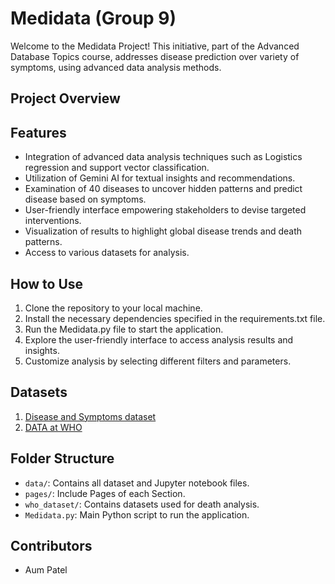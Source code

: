 # Medidata (Group 9)

Welcome to the Medidata Project! This initiative, part of the Advanced Database Topics course, addresses disease prediction over variety of symptoms, using advanced data analysis methods.

## Project Overview

## Features

- Integration of advanced data analysis techniques such as Logistics regression and support vector classification.
- Utilization of Gemini AI for textual insights and recommendations.
- Examination of 40 diseases to uncover hidden patterns and predict disease based on symptoms.
- User-friendly interface empowering stakeholders to devise targeted interventions.
- Visualization of results to highlight global disease trends and death patterns.
- Access to various datasets for analysis.

## How to Use

1. Clone the repository to your local machine.
2. Install the necessary dependencies specified in the requirements.txt file.
3. Run the Medidata.py file to start the application.
4. Explore the user-friendly interface to access analysis results and insights.
5. Customize analysis by selecting different filters and parameters.





## Datasets
1. [Disease and Symptoms dataset](https://www.kaggle.com/datasets/choongqianzheng/disease-and-symptoms-dataset/data)
2. [DATA at WHO](https://platform.who.int/mortality/themes/theme-details/MDB/all-causes)

## Folder Structure

- `data/`: Contains all dataset and Jupyter notebook files.
- `pages/`: Include Pages of each Section.
- `who_dataset/`: Contains datasets used for death analysis.
- `Medidata.py`: Main Python script to run the application.

## Contributors

- Aum Patel

